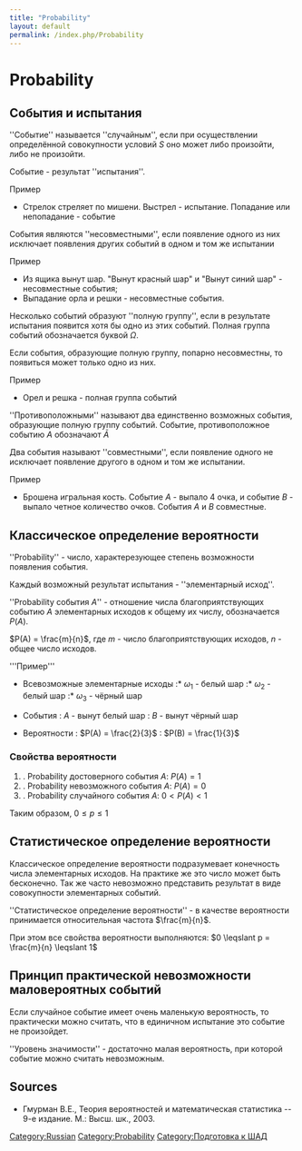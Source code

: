 ```yaml
---
title: "Probability"
layout: default
permalink: /index.php/Probability
---
```


# Probability

## События и испытания

''Событие'' называется ''случайным'', если при осуществлении определённой совокупности условий $S$ оно может либо произойти, либо не произойти.

Событие - результат ''испытания''.

Пример
- Стрелок стреляет по мишени. Выстрел - испытание. Попадание или непопадание - событие



События являются ''несовместными'', если появление одного из них исключает появления других событий в одном и том же испытании

Пример
- Из ящика вынут шар. "Вынут красный шар" и "Вынут синий шар" - несовместные события;
- Выпадание орла и решки - несовместные события.


Несколько событий образуют ''полную группу'', если в результате испытания появится хотя бы одно из этих событий. Полная группа событий обозначается буквой $\Omega$.

Если события, образующие полную группу, попарно несовместны, то появиться может только одно из них.

Пример
- Орел и решка - полная группа событий


''Противоположными'' называют два единственно возможных события, образующие полную группу событий. Событие, противоположное событию $A$ обозначают $\bar{A}$


Два события называют ''совместными'', если появление одного не исключает появление другого в одном и том же испытании.

Пример
- Брошена игральная кость. Событие $A$ - выпало 4 очка, и событие $B$ - выпало четное количество очков. События $A$ и $B$ совместные.

## Классическое определение вероятности

''Probability'' - число, характерезующее степень возможности появления события.

Каждый возможный результат испытания - ''элементарный исход''.

''Probability события $A$'' - отношение числа благоприятствующих событию $A$ элементарных исходов к общему их числу, обозначается $P(A)$. 

$P(A) = \frac{m}{n}$, где $m$ - число благоприятствующих исходов, $n$ - общее число исходов.


'''Пример'''

- Всевозможные элементарные исходы
:* $\omega_1$ - белый шар
:* $\omega_2$ - белый шар
:* $\omega_3$ - чёрный шар

- События
: $A$ - вынут белый шар
: $B$ - вынут чёрный шар

- Вероятности
: $P(A) = \frac{2}{3}$ 
: $P(B) = \frac{1}{3}$

### Свойства вероятности

1. . Probability достоверного события $A$: $P(A) = 1$
1. . Probability невозможного события $A$: $P(A) = 0$
1. . Probability случайного события $A$: $0 < P(A) < 1$

Таким образом, $0 \leqslant p \leqslant 1$


## Статистическое определение вероятности

Классическое определение вероятности подразумевает конечность числа элементарных исходов. На практике же это число может быть бесконечно. Так же часто невозможно представить результат в виде совокупности элементарных событий.

''Статистическое определение вероятности'' - в качестве вероятности принимается относительная частота $\frac{m}{n}$.

При этом все свойства вероятности выполняются: $0 \leqslant p = \frac{m}{n} \leqslant 1$


## Принцип практической невозможности маловероятных событий

Если случайное событие имеет очень маленькую вероятность, то практически можно считать, что в единичном испытание это событие не произойдет.

''Уровень значимости'' - достаточно малая вероятность, при которой событие можно считать невозможным. 

## Sources
- Гмурман В.Е., Теория вероятностей и математическая статистика -- 9-е издание. М.: Высш. шк., 2003.

[Category:Russian](Category_Russian)
[Category:Probability](Category_Probability)
[Category:Подготовка к ШАД](Category_Подготовка_к_ШАД)